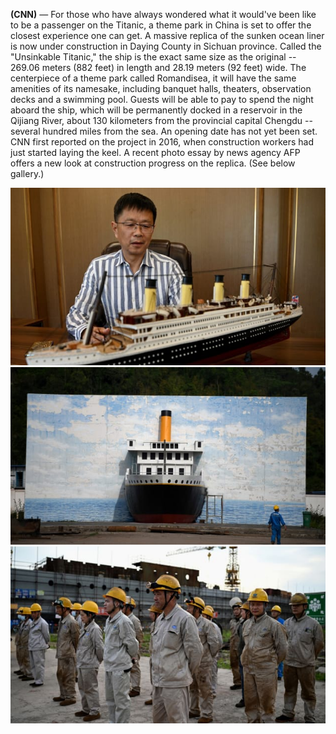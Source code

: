**(CNN)** — For those who have always wondered what it would've been like to be a passenger on the Titanic, a theme park in China is set to offer the closest experience one can get.
A massive replica of the sunken ocean liner is now under construction in Daying County in Sichuan province.
Called the "Unsinkable Titanic," the ship is the exact same size as the original -- 269.06 meters (882 feet) in length and 28.19 meters (92 feet) wide.
The centerpiece of a theme park called Romandisea, it will have the same amenities of its namesake, including banquet halls, theaters, observation decks and a swimming pool. Guests will be able to pay to spend the night aboard the ship, which will be permanently docked in a reservoir in the Qijiang River, about 130 kilometers from the provincial capital Chengdu -- several hundred miles from the sea.
An opening date has not yet been set.
CNN first reported on the project in 2016, when construction workers had just started laying the keel. A recent photo essay by news agency AFP offers a new look at construction progress on the replica. (See below gallery.)

![Picture 1](picture1.jpg)
![Picture 2](picture2.jpg)
![Picture 3](picture3.jpg)